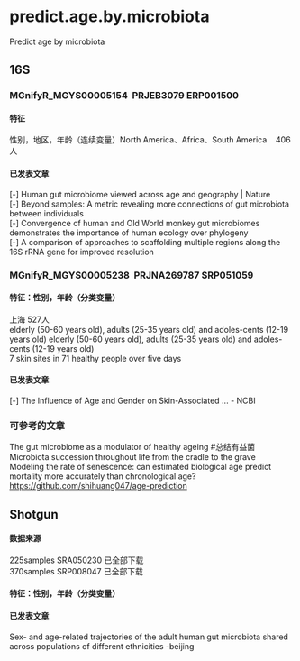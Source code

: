 # predict.age.by.microbiota
Predict age by microbiota
## 16S


### MGnifyR_MGYS00005154  PRJEB3079 ERP001500
#### 特征
  性别，地区，年龄（连续变量）North America、Africa、South America    406人
#### 已发表文章
[-] Human gut microbiome viewed across age and geography | Nature  
[-] Beyond samples: A metric revealing more connections of gut microbiota between individuals  
[-] Convergence of human and Old World monkey gut microbiomes demonstrates the importance of human ecology over phylogeny  
[-] A comparison of approaches to scaffolding multiple regions along the 16S rRNA gene for improved resolution  

### MGnifyR_MGYS00005238  PRJNA269787 SRP051059 
#### 特征：性别，年龄（分类变量）
上海 527人   
 elderly (50-60 years old), adults (25-35 years old) and adoles-cents (12-19 years old) elderly (50-60 years old), adults (25-35 years old) and adoles-cents (12-19 years old)  
7 skin sites in 71 healthy people over five days  
 

#### 已发表文章
[-] The Influence of Age and Gender on Skin-Associated ... - NCBI  


### 可参考的文章
The gut microbiome as a modulator of healthy ageing #总结有益菌  
Microbiota succession throughout life from the cradle to the grave  
Modeling the rate of senescence: can estimated biological age predict mortality more accurately than chronological age?  
https://github.com/shihuang047/age-prediction  


## Shotgun  

#### 数据来源  
225samples SRA050230  已全部下载  
370samples SRP008047  已全部下载
#### 特征：性别，年龄（分类变量）
#### 已发表文章
Sex- and age-related trajectories of the adult human gut microbiota shared across populations of different ethnicities  -beijing

